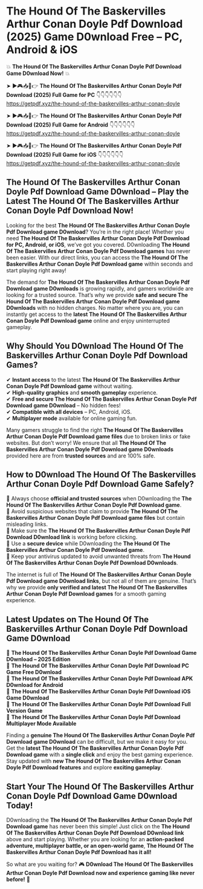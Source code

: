 # The Hound Of The Baskervilles Arthur Conan Doyle Pdf Download (2025) Game D0wnload Free – PC, Android & iOS

💥 **The Hound Of The Baskervilles Arthur Conan Doyle Pdf Download Game D0wnload Now!** 💥  

➤ ►🎮📥📱👉 **The Hound Of The Baskervilles Arthur Conan Doyle Pdf Download (2025) Full Game for PC** 👇👇👇👇👇👇  
https://getpdf.xyz/the-hound-of-the-baskervilles-arthur-conan-doyle  

➤ ►🎮📥📱👉 **The Hound Of The Baskervilles Arthur Conan Doyle Pdf Download (2025) Full Game for Android** 👇👇👇👇👇👇  
https://getpdf.xyz/the-hound-of-the-baskervilles-arthur-conan-doyle  

➤ ►🎮📥📱👉 **The Hound Of The Baskervilles Arthur Conan Doyle Pdf Download (2025) Full Game for iOS** 👇👇👇👇👇👇  
https://getpdf.xyz/the-hound-of-the-baskervilles-arthur-conan-doyle  

## The Hound Of The Baskervilles Arthur Conan Doyle Pdf Download Game D0wnload – Play the Latest The Hound Of The Baskervilles Arthur Conan Doyle Pdf Download Now!

Looking for the best **The Hound Of The Baskervilles Arthur Conan Doyle Pdf Download game D0wnload**? You’re in the right place! Whether you need **The Hound Of The Baskervilles Arthur Conan Doyle Pdf Download for PC, Android, or iOS**, we’ve got you covered. D0wnloading **The Hound Of The Baskervilles Arthur Conan Doyle Pdf Download games** has never been easier. With our direct links, you can access the **The Hound Of The Baskervilles Arthur Conan Doyle Pdf Download game** within seconds and start playing right away!  

The demand for **The Hound Of The Baskervilles Arthur Conan Doyle Pdf Download game D0wnloads** is growing rapidly, and gamers worldwide are looking for a trusted source. That’s why we provide **safe and secure The Hound Of The Baskervilles Arthur Conan Doyle Pdf Download game D0wnloads** with no hidden charges. No matter where you are, you can instantly get access to the **latest The Hound Of The Baskervilles Arthur Conan Doyle Pdf Download game** online and enjoy uninterrupted gameplay.  

## **Why Should You D0wnload The Hound Of The Baskervilles Arthur Conan Doyle Pdf Download Games?**  

✔ **Instant access** to the latest **The Hound Of The Baskervilles Arthur Conan Doyle Pdf Download game** without waiting.  
✔ **High-quality graphics** and **smooth gameplay** experience.  
✔ **Free and secure The Hound Of The Baskervilles Arthur Conan Doyle Pdf Download game D0wnload** – No hidden fees!  
✔ **Compatible with all devices** – PC, Android, iOS.  
✔ **Multiplayer mode** available for online gaming fun.  

Many gamers struggle to find the right **The Hound Of The Baskervilles Arthur Conan Doyle Pdf Download game files** due to broken links or fake websites. But don’t worry! We ensure that all **The Hound Of The Baskervilles Arthur Conan Doyle Pdf Download game D0wnloads** provided here are from **trusted sources** and are 100% safe.  

## **How to D0wnload The Hound Of The Baskervilles Arthur Conan Doyle Pdf Download Game Safely?**  

📌 Always choose **official and trusted sources** when D0wnloading the **The Hound Of The Baskervilles Arthur Conan Doyle Pdf Download game**.  
📌 Avoid suspicious websites that claim to provide **The Hound Of The Baskervilles Arthur Conan Doyle Pdf Download game files** but contain misleading links.  
📌 Make sure the **The Hound Of The Baskervilles Arthur Conan Doyle Pdf Download D0wnload link** is working before clicking.  
📌 Use a **secure device** while D0wnloading the **The Hound Of The Baskervilles Arthur Conan Doyle Pdf Download game**.  
📌 Keep your antivirus updated to avoid unwanted threats from **The Hound Of The Baskervilles Arthur Conan Doyle Pdf Download D0wnloads**.  

The internet is full of **The Hound Of The Baskervilles Arthur Conan Doyle Pdf Download game D0wnload links**, but not all of them are genuine. That’s why we provide **only verified and latest The Hound Of The Baskervilles Arthur Conan Doyle Pdf Download games** for a smooth gaming experience.  

## **Latest Updates on The Hound Of The Baskervilles Arthur Conan Doyle Pdf Download Game D0wnload**  

🔹 **The Hound Of The Baskervilles Arthur Conan Doyle Pdf Download Game D0wnload – 2025 Edition**  
🔹 **The Hound Of The Baskervilles Arthur Conan Doyle Pdf Download PC Game Free D0wnload**  
🔹 **The Hound Of The Baskervilles Arthur Conan Doyle Pdf Download APK D0wnload for Android**  
🔹 **The Hound Of The Baskervilles Arthur Conan Doyle Pdf Download iOS Game D0wnload**  
🔹 **The Hound Of The Baskervilles Arthur Conan Doyle Pdf Download Full Version Game**  
🔹 **The Hound Of The Baskervilles Arthur Conan Doyle Pdf Download Multiplayer Mode Available**  

Finding a **genuine The Hound Of The Baskervilles Arthur Conan Doyle Pdf Download game D0wnload** can be difficult, but we make it easy for you. Get the **latest The Hound Of The Baskervilles Arthur Conan Doyle Pdf Download game** with a **single click** and enjoy the best gaming experience. Stay updated with **new The Hound Of The Baskervilles Arthur Conan Doyle Pdf Download features** and explore **exciting gameplay**.  

## **Start Your The Hound Of The Baskervilles Arthur Conan Doyle Pdf Download Game D0wnload Today!**  

D0wnloading the **The Hound Of The Baskervilles Arthur Conan Doyle Pdf Download game** has never been this simple! Just click on the **The Hound Of The Baskervilles Arthur Conan Doyle Pdf Download D0wnload link** above and start playing. Whether you are looking for an **action-packed adventure, multiplayer battle, or an open-world game**, **The Hound Of The Baskervilles Arthur Conan Doyle Pdf Download has it all!**  

So what are you waiting for? 🎮 **D0wnload The Hound Of The Baskervilles Arthur Conan Doyle Pdf Download now and experience gaming like never before!** 🚀  